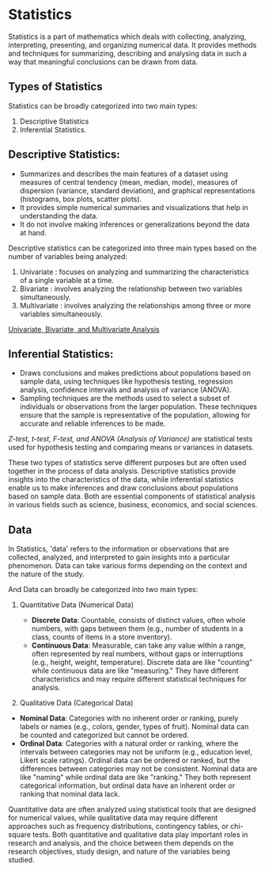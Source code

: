 # Statistics
Statistics is a part of mathematics which deals with collecting, analyzing, interpreting, presenting, and organizing numerical data. It provides methods and techniques for summarizing, describing and analysing data in such a way that meaningful conclusions can be drawn from data.

## Types of Statistics
Statistics can be broadly categorized into two main types: 
1. Descriptive Statistics
2. Inferential Statistics.

## Descriptive Statistics:
- Summarizes and describes the main features of a dataset using measures of central tendency (mean, median, mode), measures of dispersion (variance, standard deviation), and graphical representations (histograms, box plots, scatter plots).
- It provides simple numerical summaries and visualizations that help in understanding the data.
- It do not involve making inferences or generalizations beyond the data at hand.

Descriptive statistics can be categorized into three main types based on the number of variables being analyzed: 
  1. Univariate   : focuses on analyzing and summarizing the characteristics of a single variable at a time.
  2. Bivariate    : involves analyzing the relationship between two variables simultaneously.
  3. Multivariate : involves analyzing the relationships among three or more variables simultaneously.

[Univariate, Bivariate, and Multivariate Analysis](https://github.com/sateeshfrnd/Statistics/blob/master/Univariate%20Bivariate%20and%20Multivariate%20Analysis.md)

## Inferential Statistics:
- Draws conclusions and makes predictions about populations based on sample data, using techniques like hypothesis testing, regression analysis, confidence intervals and analysis of variance (ANOVA).
- Sampling techniques are the methods used to select a subset of individuals or observations from the larger population. These techniques ensure that the sample is representative of the population, allowing for accurate and reliable inferences to be made.

*Z-test, t-test, F-test, and ANOVA (Analysis of Variance)* are statistical tests used for hypothesis testing and comparing means or variances in datasets. 

These two types of statistics serve different purposes but are often used together in the process of data analysis. Descriptive statistics provide insights into the characteristics of the data, while inferential statistics enable us to make inferences and draw conclusions about populations based on sample data. Both are essential components of statistical analysis in various fields such as science, business, economics, and social sciences.

## Data
In Statistics, 'data' refers to the information or observations that are collected, analyzed, and interpreted to gain insights into a particular phenomenon. Data can take various forms depending on the context and the nature of the study.

And Data can broadly be categorized into two main types: 
1. Quantitative Data (Numerical Data)
    - **Discrete Data**: Countable, consists of distinct values, often whole numbers, with gaps between them (e.g., number of students in a class, counts of items in a store inventory).
    - **Continuous Data**: Measurable, can take any value within a range, often represented by real numbers, without gaps or interruptions (e.g., height, weight, temperature).
    Discrete data are like "counting" while continuous data are like "measuring." They have different characteristics and may require different statistical techniques for analysis.

2. Qualitative Data  (Categorical Data)
  - **Nominal Data**: Categories with no inherent order or ranking, purely labels or names (e.g., colors, gender, types of fruit). Nominal data can be counted and categorized but cannot be ordered.
  - **Ordinal Data**: Categories with a natural order or ranking, where the intervals between categories may not be uniform (e.g., education level, Likert scale ratings). Ordinal data can be ordered or ranked, but the differences between categories may not be consistent.
  Nominal data are like "naming" while ordinal data are like "ranking." They both represent categorical information, but ordinal data have an inherent order or ranking that nominal data lack.

Quantitative data are often analyzed using statistical tools that are designed for numerical values, while qualitative data may require different approaches such as frequency distributions, contingency tables, or chi-square tests. Both quantitative and qualitative data play important roles in research and analysis, and the choice between them depends on the research objectives, study design, and nature of the variables being studied.





